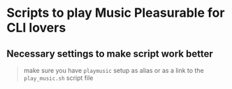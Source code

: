# Scripts to play Music Pleasurable for CLI lovers

## Necessary settings to make script work better
> make sure you have `playmusic` setup as alias or as a link to the `play_music.sh` script file
